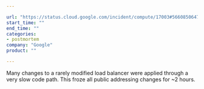 ```yaml
---

url: "https://status.cloud.google.com/incident/compute/17003#5660850647990272"
start_time: ""
end_time: ""
categories:
- postmortem
company: "Google"
product: ""

---
```


Many changes to a rarely modified load balancer were applied through a very slow code path. This froze all public addressing changes for ~2 hours.
